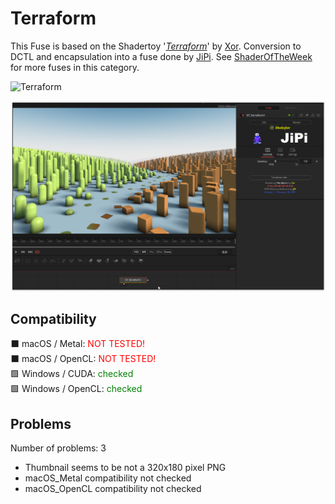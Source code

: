 # Terraform

This Fuse is based on the Shadertoy '_[Terraform](https://www.shadertoy.com/view/NsdXDs)_' by [Xor](https://www.shadertoy.com/user/Xor). Conversion to DCTL and encapsulation into a fuse done by [JiPi](../../Site/Profiles/JiPi.md). See [ShaderOfTheWeek](README.md) for more fuses in this category.

<!-- +++ DO NOT REMOVE THIS COMMENT +++ DO NOT ADD OR EDIT ANY TEXT BEFORE THIS LINE +++ IT WOULD BE A REALLY BAD IDEA +++ -->

![Terraform](https://user-images.githubusercontent.com/78935215/154648977-658c0780-f09c-4ef8-8b3e-77ba879eed11.gif)

[![Thumbnail](Terraform_screenshot.png)](https://www.shadertoy.com/view/NsdXDs "View on Shadertoy.com")

<!-- +++ DO NOT REMOVE THIS COMMENT +++ DO NOT EDIT ANY TEXT THAT COMES AFTER THIS LINE +++ TRUST ME: JUST DON'T DO IT +++ -->

## Compatibility

⬛ macOS / Metal: <span style="color:red; ">NOT TESTED!</span><br />
⬛ macOS / OpenCL: <span style="color:red; ">NOT TESTED!</span><br />
🟩 Windows / CUDA: <span style="color:green; ">checked</span><br />
🟩 Windows / OpenCL: <span style="color:green; ">checked</span><br />


## Problems

Number of problems: 3

- Thumbnail seems to be not a 320x180 pixel PNG
- macOS_Metal compatibility not checked
- macOS_OpenCL compatibility not checked



